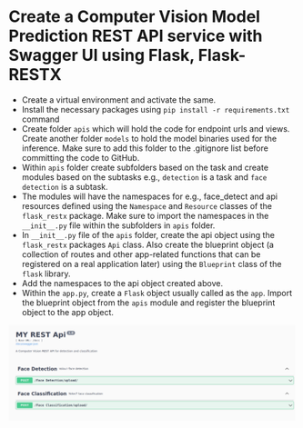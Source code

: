 # Create a Computer Vision Model Prediction REST API service with Swagger UI using Flask, Flask-RESTX

* Create a virtual environment and activate the same.
* Install the necessary packages using `pip install -r requirements.txt` command
* Create folder `apis` which will hold the code for endpoint urls and views. Create another folder `models` to hold the model binaries used for the inference. Make sure to add this folder to the .gitignore list before committing the code to GitHub.
* Within `apis` folder create subfolders based on the task and create modules based on the subtasks e.g., `detection` is a task and `face detection` is a subtask.
* The modules will have the namespaces for e.g., face_detect and api resources defined using the `Namespace` and `Resource` classes of the `flask_restx` package. Make sure to import the namespaces in the `__init__.py` file within the subfolders in `apis` folder.
* In `__init__.py` file of the `apis` folder, create the api object using the `flask_restx` packages `Api` class. Also create the blueprint object (a collection of routes and other app-related functions that can be registered on a real application later) using the `Blueprint` class of the `flask` library.
* Add the namespaces to the api object created above.
* Within the `app.py`, create a `Flask` object usually called as the `app`. Import the blueprint object from the `apis` module and register the blueprint object to the app object.

![Swagger UI](./swagger_ui.png)